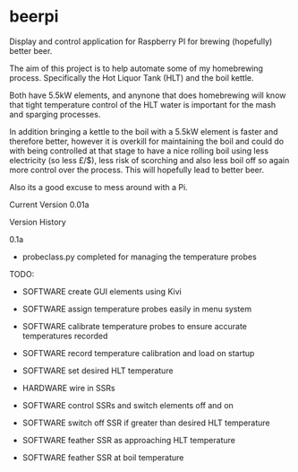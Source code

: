# beerpi
Display and control application for Raspberry PI for brewing (hopefully) better beer.

The aim of this project is to help automate some of my homebrewing process. Specifically
the Hot Liquor Tank (HLT) and the boil kettle.

Both have 5.5kW elements, and anynone that does homebrewing will know that tight
temperature control of the HLT water is important for the mash and sparging processes.

In addition bringing a kettle to the boil with a 5.5kW element is faster and therefore
better, however it is overkill for maintaining the boil and could do with being controlled
at that stage to have a nice rolling boil using less electricity (so less £/$), less risk of
scorching and also less boil off so again more control over the process. This will hopefully
lead to better beer.

Also its a good excuse to mess around with a Pi.

Current Version 0.01a

Version History

0.1a

* probeclass.py completed for managing the temperature probes


TODO:

* SOFTWARE create GUI elements using Kivi
* SOFTWARE assign temperature probes easily in menu system
* SOFTWARE calibrate temperature probes to ensure accurate temperatures recorded
* SOFTWARE record temperature calibration and load on startup
* SOFTWARE set desired HLT temperature

* HARDWARE wire in SSRs

* SOFTWARE control SSRs and switch elements off and on
* SOFTWARE switch off SSR if greater than desired HLT temperature
* SOFTWARE feather SSR as approaching HLT temperature
* SOFTWARE feather SSR at boil temperature
